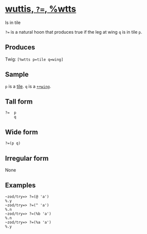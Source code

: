 [wuttis, `?=`, %wtts](#wtts)
============================

Is in tile

`?=` is a natural hoon that produces true if the leg at wing `q` is in
tile `p`.

Produces
--------

Twig: `[%wtts p=tile q=wing]`

Sample
------

`p` is a [tile](). `q` is a [`++wing`]().

Tall form
---------

    ?=  p
        q

Wide form
---------

    ?=(p q)

Irregular form
--------------

None

Examples
--------

    ~zod/try=> ?=(@ 'a')
    %.y
    ~zod/try=> ?=(^ 'a')
    %.n
    ~zod/try=> ?=(%b 'a')
    %.n
    ~zod/try=> ?=(%a 'a')
    %.y
